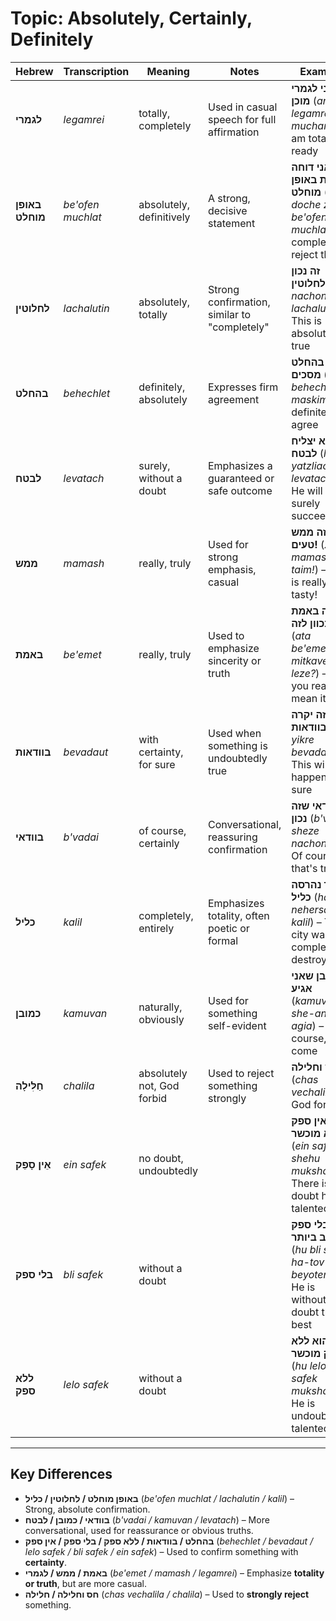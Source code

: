 # Topic: Absolutely, Certainly, Definitely

| **Hebrew**         | **Transcription** | **Meaning**            | **Notes** | **Example** |  
|--------------------|------------------|------------------------|------------------|------------|  
| **לגמרי**        | *legamrei*        | totally, completely    | Used in casual speech for full affirmation | **אני לגמרי מוכן** (*ani legamrei muchan*) – I am totally ready |  
| **באופן מוחלט**   | *be'ofen muchlat* | absolutely, definitively | A strong, decisive statement | **אני דוחה זאת באופן מוחלט** (*ani doche zot be'ofen muchlat*) – I completely reject this |  
| **לחלוטין**      | *lachalutin*      | absolutely, totally   | Strong confirmation, similar to "completely" | **זה נכון לחלוטין** (*ze nachon lachalutin*) – This is absolutely true |  
| **בהחלט**        | *behechlet*       | definitely, absolutely | Expresses firm agreement | **אני בהחלט מסכים** (*ani behechlet maskim*) – I definitely agree |  
| **לבטח**        | *levatach*        | surely, without a doubt | Emphasizes a guaranteed or safe outcome | **הוא יצליח לבטח** (*hu yatzliach levatach*) – He will surely succeed |  
| **ממש**         | *mamash*          | really, truly         | Used for strong emphasis, casual | **זה ממש טעים!** (*ze mamash taim!*) – This is really tasty! |  
| **באמת**         | *be'emet*         | really, truly          | Used to emphasize sincerity or truth | **אתה באמת מתכוון לזה?** (*ata be'emet mitkaven leze?*) – Do you really mean it? |  
| **בוודאות**      | *bevadaut*        | with certainty, for sure | Used when something is undoubtedly true | **זה יקרה בוודאות** (*ze yikre bevadaut*) – This will happen for sure |  
| **בוודאי**       | *b'vadai*         | of course, certainly   | Conversational, reassuring confirmation | **בוודאי שזה נכון** (*b'vadai sheze nachon*) – Of course, that's true |  
| **כליל**         | *kalil*           | completely, entirely   | Emphasizes totality, often poetic or formal | **העיר נהרסה כליל** (*ha-ir nehersa kalil*) – The city was completely destroyed |  
| **כמובן**        | *kamuvan*         | naturally, obviously   | Used for something self-evident | **כמובן שאני אגיע** (*kamuvan she-ani agia*) – Of course, I will come |  
| **חַלִּילָה**    | *chalila*         | absolutely not, God forbid | Used to reject something strongly | **חס וחלילה!** (*chas vechalila!*) – God forbid! |  
| **אֵין סָפֵק**   | *ein safek*       | no doubt, undoubtedly |  | **אין ספק שהוא מוכשר** (*ein safek shehu mukshar*) – There is no doubt he is talented |  
| **בלי ספק**      | *bli safek*       | without a doubt        |  | **הוא בלי ספק הטוב ביותר** (*hu bli safek ha-tov beyoter*) – He is without a doubt the best |  
| **ללא ספק**      | *lelo safek*      | without a doubt        |  | **הוא ללא ספק מוכשר** (*hu lelo safek mukshar*) – He is undoubtedly talented |  

---

## Key Differences

- **באופן מוחלט / לחלוטין / כליל** (*be'ofen muchlat / lachalutin / kalil*) – Strong, absolute confirmation.  
- **בוודאי / כמובן / לבטח** (*b'vadai / kamuvan / levatach*) – More conversational, used for reassurance or obvious truths.  
- **בהחלט / בוודאות / ללא ספק / בלי ספק / אין ספק** (*behechlet / bevadaut / lelo safek / bli safek / ein safek*) – Used to confirm something with **certainty**.  
- **באמת / ממש / לגמרי** (*be'emet / mamash / legamrei*) – Emphasize **totality or truth**, but are more casual.  
- **חס וחלילה / חלילה** (*chas vechalila / chalila*) – Used to **strongly reject** something.  
